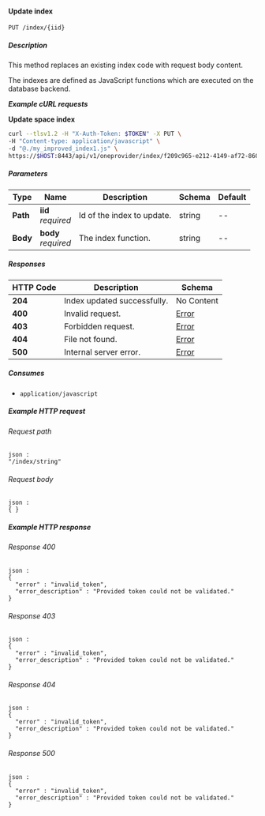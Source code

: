 
<a name="update_space_index"></a>
#### Update index
```
PUT /index/{iid}
```


##### Description
This method replaces an existing index code with request body content.

The indexes are defined as JavaScript functions which are executed
on the database backend.

***Example cURL requests***

**Update space index**
```bash
curl --tlsv1.2 -H "X-Auth-Token: $TOKEN" -X PUT \
-H "Content-type: application/javascript" \
-d "@./my_improved_index1.js" \
https://$HOST:8443/api/v1/oneprovider/index/f209c965-e212-4149-af72-860faea4187a
```


##### Parameters

|Type|Name|Description|Schema|Default|
|---|---|---|---|---|
|**Path**|**iid**  <br>*required*|Id of the index to update.|string|--|
|**Body**|**body**  <br>*required*|The index function.|string|--|


##### Responses

|HTTP Code|Description|Schema|
|---|---|---|
|**204**|Index updated successfully.|No Content|
|**400**|Invalid request.|[Error](../definitions/Error.md#error)|
|**403**|Forbidden request.|[Error](../definitions/Error.md#error)|
|**404**|File not found.|[Error](../definitions/Error.md#error)|
|**500**|Internal server error.|[Error](../definitions/Error.md#error)|


##### Consumes

* `application/javascript`


##### Example HTTP request

###### Request path
```
json :
"/index/string"
```


###### Request body
```
json :
{ }
```


##### Example HTTP response

###### Response 400
```
json :
{
  "error" : "invalid_token",
  "error_description" : "Provided token could not be validated."
}
```


###### Response 403
```
json :
{
  "error" : "invalid_token",
  "error_description" : "Provided token could not be validated."
}
```


###### Response 404
```
json :
{
  "error" : "invalid_token",
  "error_description" : "Provided token could not be validated."
}
```


###### Response 500
```
json :
{
  "error" : "invalid_token",
  "error_description" : "Provided token could not be validated."
}
```



